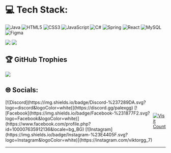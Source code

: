 # 💻 Tech Stack:
![Java](https://img.shields.io/badge/java-%23ED8B00.svg?style=for-the-badge&logo=openjdk&logoColor=white) ![HTML5](https://img.shields.io/badge/html5-%23E34F26.svg?style=for-the-badge&logo=html5&logoColor=white) ![CSS3](https://img.shields.io/badge/css3-%231572B6.svg?style=for-the-badge&logo=css3&logoColor=white) ![JavaScript](https://img.shields.io/badge/javascript-%23323330.svg?style=for-the-badge&logo=javascript&logoColor=%23F7DF1E) ![C#](https://img.shields.io/badge/c%23-%23239120.svg?style=for-the-badge&logo=csharp&logoColor=white) ![Spring](https://img.shields.io/badge/spring-%236DB33F.svg?style=for-the-badge&logo=spring&logoColor=white) ![React](https://img.shields.io/badge/react-%2320232a.svg?style=for-the-badge&logo=react&logoColor=%2361DAFB) ![MySQL](https://img.shields.io/badge/mysql-4479A1.svg?style=for-the-badge&logo=mysql&logoColor=white) ![Figma](https://img.shields.io/badge/figma-%23F24E1E.svg?style=for-the-badge&logo=figma&logoColor=white)

![](https://github-readme-streak-stats.herokuapp.com/?user=Viktor-U&theme=blueberry&hide_border=false)
![](https://github-readme-stats.vercel.app/api/top-langs/?username=Viktor-U&theme=blueberry&hide_border=false&include_all_commits=true&count_private=true&layout=compact)



## 🏆 GitHub Trophies
![](https://github-profile-trophy.vercel.app/?username=Viktor-U&theme=radical&no-frame=false&no-bg=true&margin-w=4)

## 🌐 Socials:
<div style="display: flex; justify-content: space-between; align-items: center;">
  <div>
    <!-- Left side content (hyperlinks) -->
    [![Discord](https://img.shields.io/badge/Discord-%237289DA.svg?logo=discord&logoColor=white)](https://discord.gg/palexgg) 
    [![Facebook](https://img.shields.io/badge/Facebook-%231877F2.svg?logo=Facebook&logoColor=white)](https://www.facebook.com/profile.php?id=100007635912136&locale=bg_BG) 
    [![Instagram](https://img.shields.io/badge/Instagram-%23E4405F.svg?logo=Instagram&logoColor=white)](https://instagram.com/viktorgg_7)
  </div>
  <div>
    <!-- Right side content (span with image) -->
    <a href="https://visitcount.itsvg.in">
      <img src="https://visitcount.itsvg.in/api?id=Viktor-U&icon=0&color=0" alt="Visit Count">
    </a>
  </div>
</div>


---

<!-- Proudly created with GPRM ( https://gprm.itsvg.in ) -->
